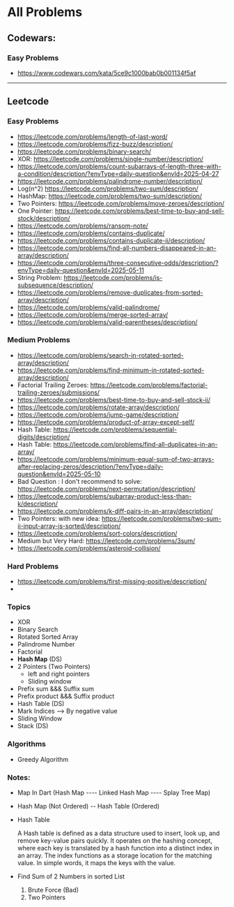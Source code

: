 # All Problems

## Codewars:

### Easy Problems

- https://www.codewars.com/kata/5ce9c1000bab0b001134f5af

---

## Leetcode

### Easy Problems

- https://leetcode.com/problems/length-of-last-word/
- https://leetcode.com/problems/fizz-buzz/description/
- https://leetcode.com/problems/binary-search/
- XOR: https://leetcode.com/problems/single-number/description/
- https://leetcode.com/problems/count-subarrays-of-length-three-with-a-condition/description/?envType=daily-question&envId=2025-04-27
- https://leetcode.com/problems/palindrome-number/description/
- Log(n^2) https://leetcode.com/problems/two-sum/description/
- HashMap: https://leetcode.com/problems/two-sum/description/
- Two Pointers: https://leetcode.com/problems/move-zeroes/description/
- One Pointer: https://leetcode.com/problems/best-time-to-buy-and-sell-stock/description/
- https://leetcode.com/problems/ransom-note/
- https://leetcode.com/problems/contains-duplicate/
- https://leetcode.com/problems/contains-duplicate-ii/description/
- https://leetcode.com/problems/find-all-numbers-disappeared-in-an-array/description/
- https://leetcode.com/problems/three-consecutive-odds/description/?envType=daily-question&envId=2025-05-11
- String Problem: https://leetcode.com/problems/is-subsequence/description/
- https://leetcode.com/problems/remove-duplicates-from-sorted-array/description/
- https://leetcode.com/problems/valid-palindrome/
- https://leetcode.com/problems/merge-sorted-array/
- https://leetcode.com/problems/valid-parentheses/description/

### Medium Problems

- https://leetcode.com/problems/search-in-rotated-sorted-array/description/
- https://leetcode.com/problems/find-minimum-in-rotated-sorted-array/description/
- Factorial Trailing Zeroes: https://leetcode.com/problems/factorial-trailing-zeroes/submissions/
- https://leetcode.com/problems/best-time-to-buy-and-sell-stock-ii/
- https://leetcode.com/problems/rotate-array/description/
- https://leetcode.com/problems/jump-game/description/
- https://leetcode.com/problems/product-of-array-except-self/
- Hash Table: https://leetcode.com/problems/sequential-digits/description/
- Hash Table: https://leetcode.com/problems/find-all-duplicates-in-an-array/
- https://leetcode.com/problems/minimum-equal-sum-of-two-arrays-after-replacing-zeros/description/?envType=daily-question&envId=2025-05-10
- Bad Question : I don't recommend to solve: https://leetcode.com/problems/next-permutation/description/
- https://leetcode.com/problems/subarray-product-less-than-k/description/
- https://leetcode.com/problems/k-diff-pairs-in-an-array/description/
- Two Pointers: with new idea: https://leetcode.com/problems/two-sum-ii-input-array-is-sorted/description/
- https://leetcode.com/problems/sort-colors/description/
- Medium but Very Hard: https://leetcode.com/problems/3sum/
- https://leetcode.com/problems/asteroid-collision/

### Hard Problems

- https://leetcode.com/problems/first-missing-positive/description/
-

### Topics

- XOR
- Binary Search
- Rotated Sorted Array
- Palindrome Number
- Factorial
- **Hash Map** (DS)
- 2 Pointers (Two Pointers)
  - left and right pointers
  - Sliding window
- Prefix sum &&& Suffix sum
- Prefix product &&& Suffix product
- Hash Table (DS)
- Mark Indices --> By negative value
- Sliding Window
- Stack (DS)

### Algorithms

- Greedy Algorithm

### Notes:

- Map In Dart (Hash Map ---- Linked Hash Map ---- Splay Tree Map)
- Hash Map (Not Ordered) -- Hash Table (Ordered)
- Hash Table

  A Hash table is defined as a data structure used to insert, look up, and remove key-value pairs quickly.
  It operates on the hashing concept,
  where each key is translated by a hash function into a distinct index in an array.
  The index functions as a storage location for the matching value.
  In simple words, it maps the keys with the value.

- Find Sum of 2 Numbers in sorted List
  1. Brute Force (Bad)
  2. Two Pointers
